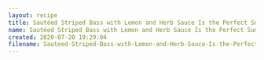 ```yaml
---
layout: recipe
title: Sautéed Striped Bass with Lemon and Herb Sauce Is the Perfect Summer Dinner
name: Sautéed Striped Bass with Lemon and Herb Sauce Is the Perfect Summer Dinner
created: 2020-07-20 19:29:04
filename: Sauteed-Striped-Bass-with-Lemon-and-Herb-Sauce-Is-the-Perfect-Summer-Dinner
---
```

